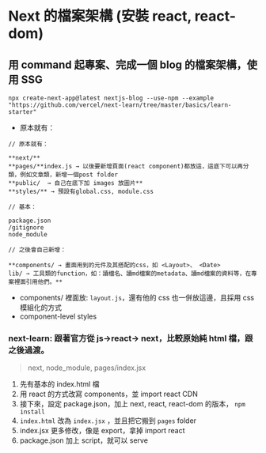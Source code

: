 # Next 的檔案架構 (安裝 react, react-dom)

## 用 command 起專案、完成一個 blog 的檔案架構，使用 SSG

`npx create-next-app@latest nextjs-blog --use-npm --example "https://github.com/vercel/next-learn/tree/master/basics/learn-starter"`

- 原本就有：

```
// 原本就有：

**next/**
**pages/**index.js → 以後要新增頁面(react component)都放這，這底下可以再分類，例如文章類，新增一個post folder
**public/  → 自己在底下加 images 放圖片**
**styles/** → 預設有global.css, module.css

// 基本：

package.json
/gitignore
node_module

// 之後會自己新增：

**components/ → 畫面用到的元件及其搭配的css，如 <Layout>、 <Date>
lib/ → 工具類的function，如：讀檔名、讀md檔案的metadata、讀md檔案的資料等，在專案裡面引用他們。**

```

- components/ 裡面放: `layout.js`，還有他的 css 也一併放這邊，且採用 css 模組化的方式
- component-level styles

### next-learn: 跟著官方從 js→react→ next，比較原始純 html 檔，跟之後過渡。

> next,
> node_module,
> pages/index.jsx

1. 先有基本的 index.html 檔
2. 用 react 的方式改寫 components，並 import react CDN
3. 接下來，設定 package.json，加上 next, react, react-dom 的版本， `npm install`
4. `index.html` 改為 `index.jsx` ，並且把它搬到 `pages` folder
5. index.jsx 更多修改，像是 export，拿掉 import react
6. package.json 加上 script，就可以 serve
